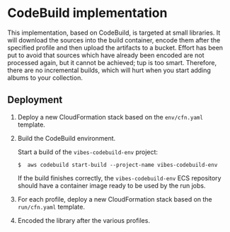 CodeBuild implementation
================================================================================

This implementation, based on CodeBuild, is targeted at small libraries. It will download the sources into the build container, encode them after the specified profile and then upload the artifacts to a bucket. Effort has been put to avoid that sources which have already been encoded are not processed again, but it cannot be achieved; tup is too smart. Therefore, there are no incremental builds, which will hurt when you start adding albums to your collection.


Deployment
--------------------------------------------------------------------------------

 1.  Deploy a new CloudFormation stack based on the `env/cfn.yaml` template.
 
 2.  Build the CodeBuild environment.
 
     Start a build of the `vibes-codebuild-env` project:
     
         $  aws codebuild start-build --project-name vibes-codebuild-env
     
     If the build finishes correctly, the `vibes-codebuild-env` ECS repository should have a container image ready to be used by the run jobs.
 
 3.  For each profile, deploy a new CloudFormation stack based on the `run/cfn.yaml` template.
 
 4.  Encoded the library after the various profiles.
